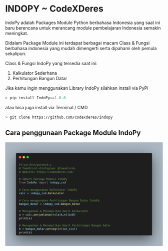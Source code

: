 # INDOPY ~ CodeXDeres
IndoPy adalah Packages Module Python berbahasa Indonesia yang saat ini baru berencana untuk merancang module pembelajaran Indonesia semakin meningkat.

Didalam Package Module ini terdapat berbagai macam Class & Fungsi berbahasa indonesia yang mudah dimengerti serta dipahami oleh pemula sekalipun.

Class & Fungsi IndoPy yang tersedia saat ini:
1. Kalkulator Sederhana
2. Perhitungan Bangun Datar

Jika kamu ingin menggunakan Library IndoPy silahkan install via PyPi
```python
> pip install IndoPy==1.0.0
```
atau bisa juga install via Terminal / CMD
```bash
> git clone https://github.com/codexderes/indopy
```

## Cara penggunaan Package Module IndoPy
![Example](example.png)

